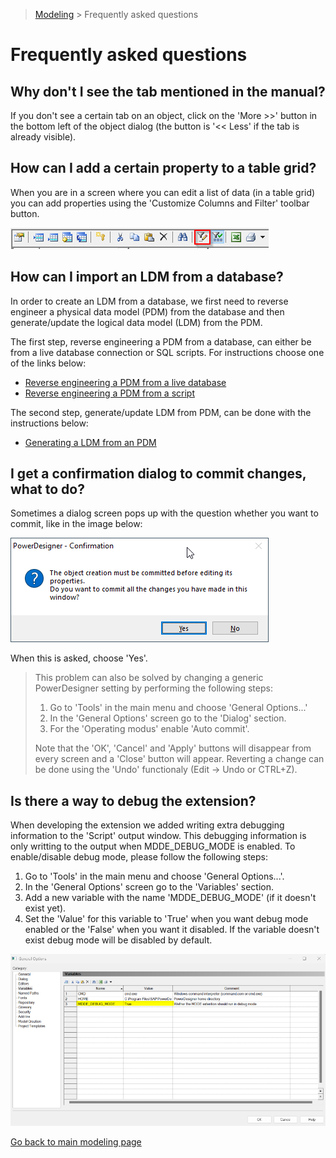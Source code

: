 > [Modeling](./README.md) > Frequently asked questions

# Frequently asked questions

## Why don't I see the tab mentioned in the manual?

If you don't see a certain tab on an object, click on the 'More >>' button in the bottom left of the object dialog (the button is '<< Less' if the tab is already visible).

## How can I add a certain property to a table grid?

When you are in a screen where you can edit a list of data (in a table grid) you can add properties using the 'Customize Columns and Filter' toolbar button.

![Customize Columns and Filters](img/faq_table_grid_add_columns.png)

## How can I import an LDM from a database?

In order to create an LDM from a database, we first need to reverse engineer a physical data model (PDM) from the database and then generate/update the logical data model (LDM) from the PDM.

The first step, reverse engineering a PDM from a database, can either be from a live database connection or SQL scripts. For instructions choose one of the links below:
- [Reverse engineering a PDM from a live database](https://help.sap.com/docs/SAP_POWERDESIGNER/856348b84a7c479489d5172a630f014d/c7cbc2a36e1b10149b25d0a193caf56c.html)
- [Reverse engineering a PDM from a script](https://help.sap.com/docs/SAP_POWERDESIGNER/856348b84a7c479489d5172a630f014d/c7cbaea46e1b1014a962e24470da14db.html)

The second step, generate/update LDM from PDM, can be done with the instructions below:
- [Generating a LDM from an PDM](https://help.sap.com/docs/SAP_POWERDESIGNER/856348b84a7c479489d5172a630f014d/c7c994ac6e1b1014a7cee7aac852831e.html?locale=en-US)

## I get a confirmation dialog to commit changes, what to do?

Sometimes a dialog screen pops up with the question whether you want to commit, like in the image below:

![PowerDesigner commit object creation](img/powerdesigner_commit_message.png)

When this is asked, choose 'Yes'.

> This problem can also be solved by changing a generic PowerDesigner setting by performing the following steps:
> 1. Go to 'Tools' in the main menu and choose 'General Options...'
> 1. In the 'General Options' screen go to the 'Dialog' section.
> 1. For the 'Operating modus' enable 'Auto commit'.
>
> Note that the 'OK', 'Cancel' and 'Apply' buttons will disappear from every screen and a 'Close' button will appear. Reverting a change can be done using the 'Undo' functionaly (Edit -> Undo or CTRL+Z).

## Is there a way to debug the extension?

When developing the extension we added writing extra debugging information to the 'Script' output window. This debugging information is only writting to the output when MDDE_DEBUG_MODE is enabled. To enable/disable debug mode, please follow the following steps:

1. Go to 'Tools' in the main menu and choose 'General Options...'.
1. In the 'General Options' screen go to the 'Variables' section.
1. Add a new variable with the name 'MDDE_DEBUG_MODE' (if it doesn't exist yet).
1. Set the 'Value' for this variable to 'True' when you want debug mode enabled or the 'False' when you want it disabled. If the variable doesn't exist debug mode will be disabled by default.

![Extension debug mode](img/extension_debug_mode.png)

[Go back to main modeling page](./README.md)
